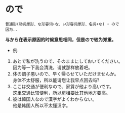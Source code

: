# ので  
```
普通形(动词原形、な形容词+な、い形容词原形、名词+な) + ので
因为..
```
**与から在表示原因的时候意思相同，但是ので较为郑重。**  
* 例:  
1. あとで私が洗うので、そのままにしておいてください。  
因为等一下我会清洗，请就那样放着吧。  
2. 体の調子悪いので、早く帰らせていただけませんか。  
身体不太舒服，所以能请您让我早点回去吗?  
3. ここは交通が便利なので、家賃が他より高いです。  
这里交通比较便利，所以房租要比其他地方要高。  
4. 彼は韓国人なので漢字がよくわからない。  
他是韩国人所以不太懂汉字。  
